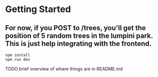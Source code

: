 # Getting Started

## For now, if you POST to /trees, you'll get the position of 5 random trees in the lumpini park. This is just help integrating with the frontend.


```
npm install
npm run dev
```

TODO brief overview of where things are in README.md